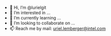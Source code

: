 - 👋 Hi, I’m @lurielgit
- 👀 I’m interested in ...
- 🌱 I’m currently learning ...
- 💞️ I’m looking to collaborate on ...
- 📫 Reach me by mail: uriel.lemberger@intel.com

<!---
lurielgit/lurielgit is a ✨ special ✨ repository because its `README.md` (this file) appears on your GitHub profile.
You can click the Preview link to take a look at your changes.
--->
